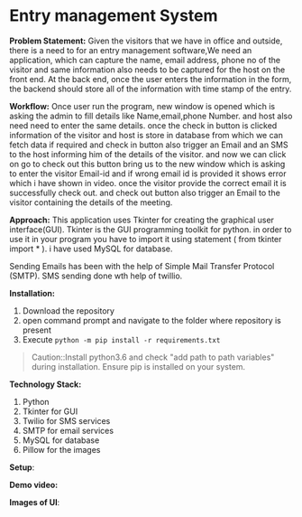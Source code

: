 # Entry management System

**Problem Statement:**
Given the visitors that we have in office and outside, there is a need to for an entry management software,We need an application, which can capture the name, email address, phone no of the visitor and same information also needs to be captured for the host on the front end. At the back end, once the user enters the information in the form, the backend should store all of the information with time stamp of the entry.

**Workflow:**
Once user run the program, new window is opened which is asking the admin to fill  details like Name,email,phone Number. and host also need need to enter the same details. once the check in button is clicked information of the visitor and host is store in database from which we can fetch data if required and check in button also trigger an Email and an SMS to the host informing him of the details of the visitor. and now we can click on go to check out  this button bring us to the new window which is asking to enter the visitor Email-id and if wrong email id is provided it shows error which i have shown in video. once the visitor provide the correct email it is successfully check out. and check out button also trigger an Email to the visitor containing the details of the meeting. 

**Approach:**
This application uses Tkinter for creating the graphical user interface(GUI). Tkinter is the GUI programming toolkit for python. in order to use it in your program you have to import it using statement ( from tkinter import * ). i have used MySQL for database.

Sending Emails has been with the help of Simple Mail Transfer Protocol (SMTP). SMS sending done wth help of twillio.

**Installation:**
1. Download the repository
2. open command prompt and navigate to the folder where repository is present
3. Execute ```python -m pip install -r requirements.txt```
>Caution::Install python3.6 and check "add path to path variables" during installation. Ensure pip is installed on your system.
	
**Technology Stack:**
1. Python
2. Tkinter for GUI
3. Twilio for SMS services
4. SMTP for email services
5. MySQL for database
6. Pillow for the images

**Setup**:


**Demo video:**

**Images of UI**:
